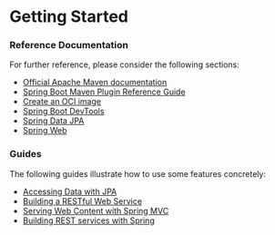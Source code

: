# Getting Started

### Reference Documentation
For further reference, please consider the following sections:

* [Official Apache Maven documentation](https://maven.apache.org/guides/index.html)
* [Spring Boot Maven Plugin Reference Guide](https://docs.spring.io/spring-boot/docs/2.7.0-M3/maven-plugin/reference/html/)
* [Create an OCI image](https://docs.spring.io/spring-boot/docs/2.7.0-M3/maven-plugin/reference/html/#build-image)
* [Spring Boot DevTools](https://docs.spring.io/spring-boot/docs/2.7.0-M3/reference/htmlsingle/#using-boot-devtools)
* [Spring Data JPA](https://docs.spring.io/spring-boot/docs/2.7.0-M3/reference/htmlsingle/#boot-features-jpa-and-spring-data)
* [Spring Web](https://docs.spring.io/spring-boot/docs/2.7.0-M3/reference/htmlsingle/#boot-features-developing-web-applications)

### Guides
The following guides illustrate how to use some features concretely:

* [Accessing Data with JPA](https://spring.io/guides/gs/accessing-data-jpa/)
* [Building a RESTful Web Service](https://spring.io/guides/gs/rest-service/)
* [Serving Web Content with Spring MVC](https://spring.io/guides/gs/serving-web-content/)
* [Building REST services with Spring](https://spring.io/guides/tutorials/bookmarks/)

